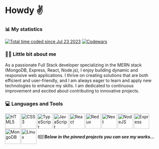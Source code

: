 # Howdy ✌️

### 📊 My statistics
<a href="https://wakatime.com/@dbab2cf8-0b11-4d10-92dd-172059f5b7e0" target="_blank" rel="noopener noreferrer"><img src="https://wakatime.com/badge/user/dbab2cf8-0b11-4d10-92dd-172059f5b7e0.svg" alt="Total time coded since Jul 23 2023" /></a>
<a href="https://www.codewars.com/users/Hudz-Roman/" target="_blank" rel="noopener noreferrer"><img src="https://www.codewars.com/users/Hudz-Roman/badges/small" alt="Codewars"></a>

### 🤏🏼 Little bit about me
<p>As a passionate Full Stack developer specializing in the MERN stack (MongoDB, Express, React, Node.js), I enjoy building dynamic and responsive web applications. I thrive on creating solutions that are both efficient and user-friendly, and I am always eager to learn and apply new technologies to enhance my skills. I am dedicated to continuous improvement and excited about contributing to innovative projects.</p>

### 💻 Languages and Tools

<img align="left" alt="HTML5" width="50px" src="https://cdn.jsdelivr.net/gh/devicons/devicon/icons/html5/html5-plain.svg" />

<img align="left" alt="CSS3" width="50px" src="https://cdn.jsdelivr.net/gh/devicons/devicon/icons/css3/css3-plain.svg"  />

<img align="left" alt="TypeScript" width="50px" src="https://cdn.jsdelivr.net/gh/devicons/devicon@latest/icons/typescript/typescript-original.svg"/>

<img align="left" alt="JavaScript" width="50px" src="https://cdn.jsdelivr.net/gh/devicons/devicon/icons/javascript/javascript-plain.svg"/>

<img align="left" alt="React" width="50px" src="https://cdn.jsdelivr.net/gh/devicons/devicon/icons/react/react-original.svg" />

<img align="left" alt="Redux" width="50px" src="https://cdn.jsdelivr.net/gh/devicons/devicon@latest/icons/redux/redux-original.svg" />

<img  align="left" alt="Next" width="50px" src="https://cdn.jsdelivr.net/gh/devicons/devicon@latest/icons/nextjs/nextjs-original.svg" />

<img align="left" alt="NodeJS" width="50px" src="https://cdn.jsdelivr.net/gh/devicons/devicon@latest/icons/nodejs/nodejs-plain-wordmark.svg" />

<img align="left" alt="Express" width="50px" src="https://cdn.jsdelivr.net/gh/devicons/devicon@latest/icons/express/express-original.svg" />

<img align="left" alt="MongoDB" width="50px" src="https://cdn.jsdelivr.net/gh/devicons/devicon@latest/icons/mongodb/mongodb-plain-wordmark.svg" />

<img align="left" alt="Linux" width="50px" src="https://cdn.jsdelivr.net/gh/devicons/devicon/icons/linux/linux-original.svg" /><br> 

<br>

##### 👇🏼 Below in the pinned projects you can see my works...
